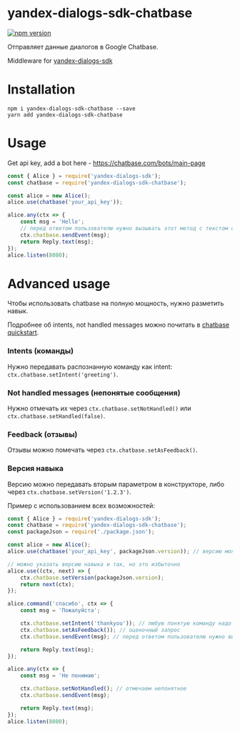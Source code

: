 # yandex-dialogs-sdk-chatbase
[![npm version](https://badge.fury.io/js/yandex-dialogs-sdk-chatbase.svg)](https://badge.fury.io/js/yandex-dialogs-sdk-chatbase)

Отправляет данные диалогов в Google Chatbase.

Middleware for [yandex-dialogs-sdk](https://github.com/fletcherist/yandex-dialogs-sdk)

# Installation

`npm i yandex-dialogs-sdk-chatbase --save`    
`yarn add yandex-dialogs-sdk-chatbase`

# Usage

Get api key, add a bot here - https://chatbase.com/bots/main-page

```js
const { Alice } = require('yandex-dialogs-sdk');
const chatbase = require('yandex-dialogs-sdk-chatbase');

const alice = new Alice();
alice.use(chatbase('your_api_key'));

alice.any(ctx => {
    const msg = 'Hello';
    // перед ответом пользователю нужно вызывать этот метод с текстом ответа
    ctx.chatbase.sendEvent(msg);
    return Reply.text(msg);
});
alice.listen(8080);
```

# Advanced usage
Чтобы использовать chatbase на полную мощность, нужно разметить навык.

Подробнее об intents, not handled messages можно почитать в [chatbase quickstart](https://chatbase.com/documentation/quickstart).

### Intents (команды)
Нужно передавать распознанную команду как intent: `ctx.chatbase.setIntent('greeting')`.

### Not handled messages (непонятые сообщения)
Нужно отмечать их через `ctx.chatbase.setNotHandled()` или `ctx.chatbase.setHandled(false)`.

### Feedback (отзывы)
Отзывы можно помечать через `ctx.chatbase.setAsFeedback()`.

### Версия навыка
Версию можно передавать вторым параметром в конструкторе, либо через `ctx.chatbase.setVersion('1.2.3')`.

Пример с использованием всех возможностей:

```js
const { Alice } = require('yandex-dialogs-sdk');
const chatbase = require('yandex-dialogs-sdk-chatbase');
const packageJson = require('./package.json');

const alice = new Alice();
alice.use(chatbase('your_api_key', packageJson.version)); // версию можно указать в конструкторе

// можно указать версию навыка и так, но это избыточно
alice.use((ctx, next) => {
    ctx.chatbase.setVersion(packageJson.version);
    return next(ctx);
});

alice.command('спасибо', ctx => {
    const msg = 'Пожалуйста';

    ctx.chatbase.setIntent('thankyou')); // любую понятую команду надо размечать
    ctx.chatbase.setAsFeedback()); // оценочный запрос
    ctx.chatbase.sendEvent(msg); // перед ответом пользователю нужно вызывать этот метод с текстом ответа

    return Reply.text(msg);
});

alice.any(ctx => {
    const msg = 'Не понимаю';

    ctx.chatbase.setNotHandled(); // отмечаем непонятное
    ctx.chatbase.sendEvent(msg);

    return Reply.text(msg);
});
alice.listen(8080);
```
